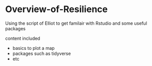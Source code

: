 # Overview-of-Resilience
Using the script of Elliot to get familair with Rstudio and some useful packages

content included
- basics to plot a map
- packages such as tidyverse
- etc
